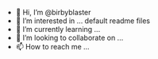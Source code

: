 - 👋 Hi, I’m @birbyblaster
- 👀 I’m interested in ... default readme files
- 🌱 I’m currently learning ...
- 💞️ I’m looking to collaborate on ...
- 📫 How to reach me ...

<!---
birbyblaster/birbyblaster is a ✨ special ✨ repository because its `README.md` (this file) appears on your GitHub profile.
You can click the Preview link to take a look at your changes.
--->
